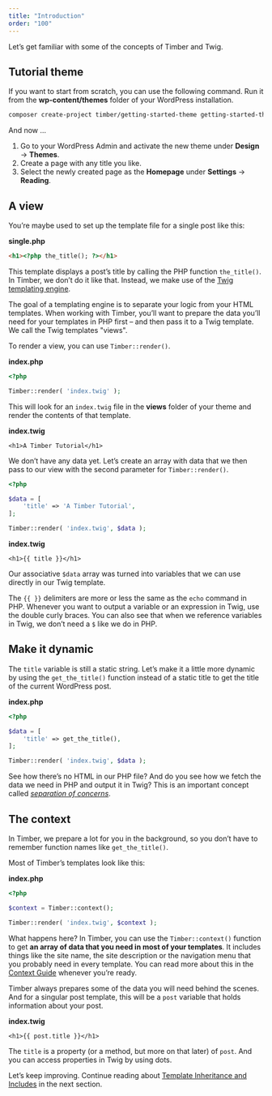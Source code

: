 ```yaml
---
title: "Introduction"
order: "100"
---
```


Let’s get familiar with some of the concepts of Timber and Twig.

## Tutorial theme

If you want to start from scratch, you can use the following command. Run it from the **wp-content/themes** folder of your WordPress installation.

```bash
composer create-project timber/getting-started-theme getting-started-theme
```

And now …

1. Go to your WordPress Admin and activate the new theme under **Design** &rarr; **Themes**.
2. Create a page with any title you like.
3. Select the newly created page as the **Homepage** under **Settings** &rarr; **Reading**.

## A view

You’re maybe used to set up the template file for a single post like this:

**single.php**

```html
<h1><?php the_title(); ?></h1>
```

This template displays a post’s title by calling the PHP function `the_title()`. In Timber, we don’t do it like that. Instead, we make use of the [Twig templating engine](https://twig.symfony.com/).

The goal of a templating engine is to separate your logic from your HTML templates. When working with Timber, you’ll want to prepare the data you’ll need for your templates in PHP first – and then pass it to a Twig template. We call the Twig templates "views".

To render a view, you can use `Timber::render()`.

**index.php**

```php
<?php

Timber::render( 'index.twig' );
```

This will look for an `index.twig` file in the **views** folder of your theme and render the contents of that template.

**index.twig**

```twig
<h1>A Timber Tutorial</h1>
```

We don’t have any data yet. Let’s create an array with data that we then pass to our view with the second parameter for `Timber::render()`.

```php
<?php

$data = [
    'title' => 'A Timber Tutorial',
];

Timber::render( 'index.twig', $data );
```

**index.twig**

```twig
<h1>{{ title }}</h1>
```

Our associative `$data` array was turned into variables that we can use directly in our Twig template.

The `{{ }}` delimiters are more or less the same as the `echo` command in PHP. Whenever you want to output a variable or an expression in Twig, use the double curly braces. You can also see that when we reference variables in Twig, we don’t need a `$` like we do in PHP.

## Make it dynamic

The `title` variable is still a static string. Let’s make it a little more dynamic by using the `get_the_title()` function instead of a static title to get the title of the current WordPress post.

**index.php**

```php
<?php

$data = [
    'title' => get_the_title(),
];

Timber::render( 'index.twig', $data );
```

See how there’s no HTML in our PHP file? And do you see how we fetch the data we need in PHP and output it in Twig? This is an important concept called [*separation of concerns*](https://en.wikipedia.org/wiki/Separation_of_concerns).

## The context

In Timber, we prepare a lot for you in the background, so you don’t have to remember function names like `get_the_title()`.

Most of Timber’s templates look like this:

**index.php**

```php
<?php

$context = Timber::context();

Timber::render( 'index.twig', $context );
```

What happens here? In Timber, you can use the `Timber::context()` function to get **an array of data that you need in most of your templates**. It includes things like the site name, the site description or the navigation menu that you probably need in every template. You can read more about this in the [Context Guide](https://timber.github.io/docs/v2/guides/context/) whenever you’re ready.

Timber always prepares some of the data you will need behind the scenes. And for a singular post template, this will be a `post` variable that holds information about your post.

**index.twig**

```twig
<h1>{{ post.title }}</h1>
```

The `title` is a property (or a method, but more on that later) of `post`. And you can access properties in Twig by using dots.

Let’s keep improving. Continue reading about [Template Inheritance and Includes](https://timber.github.io/docs/v2/getting-started/template-inheritance-and-includes/) in the next section.

